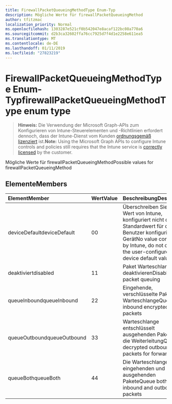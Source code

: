 ```yaml
---
title: FirewallPacketQueueingMethodType Enum-Typ
description: Mögliche Werte für firewallPacketQueueingMethod
author: tfitzmac
localization_priority: Normal
ms.openlocfilehash: 1303287e521cf0b542047e8acaf122bc08a770a6
ms.sourcegitcommit: d2b3ca32602ffa76cc7925d7f4d1e2258e611ea5
ms.translationtype: MT
ms.contentlocale: de-DE
ms.lasthandoff: 01/11/2019
ms.locfileid: "27823219"
---
```

# <a name="firewallpacketqueueingmethodtype-enum-type"></a><span data-ttu-id="84d06-103">FirewallPacketQueueingMethodType Enum-Typ</span><span class="sxs-lookup"><span data-stu-id="84d06-103">firewallPacketQueueingMethodType enum type</span></span>

> <span data-ttu-id="84d06-104">**Hinweis:** Die Verwendung der Microsoft Graph-APIs zum Konfigurieren von Intune-Steuerelementen und -Richtlinien erfordert dennoch, dass der Intune-Dienst vom Kunden [ordnungsgemäß lizenziert](https://go.microsoft.com/fwlink/?linkid=839381) ist.</span><span class="sxs-lookup"><span data-stu-id="84d06-104">**Note:** Using the Microsoft Graph APIs to configure Intune controls and policies still requires that the Intune service is [correctly licensed](https://go.microsoft.com/fwlink/?linkid=839381) by the customer.</span></span>

<span data-ttu-id="84d06-105">Mögliche Werte für firewallPacketQueueingMethod</span><span class="sxs-lookup"><span data-stu-id="84d06-105">Possible values for firewallPacketQueueingMethod</span></span>
## <a name="members"></a><span data-ttu-id="84d06-106">Elemente</span><span class="sxs-lookup"><span data-stu-id="84d06-106">Members</span></span>
|<span data-ttu-id="84d06-107">Element</span><span class="sxs-lookup"><span data-stu-id="84d06-107">Member</span></span>|<span data-ttu-id="84d06-108">Wert</span><span class="sxs-lookup"><span data-stu-id="84d06-108">Value</span></span>|<span data-ttu-id="84d06-109">Beschreibung</span><span class="sxs-lookup"><span data-stu-id="84d06-109">Description</span></span>|
|:---|:---|:---|
|<span data-ttu-id="84d06-110">deviceDefault</span><span class="sxs-lookup"><span data-stu-id="84d06-110">deviceDefault</span></span>|<span data-ttu-id="84d06-111">0</span><span class="sxs-lookup"><span data-stu-id="84d06-111">0</span></span>|<span data-ttu-id="84d06-112">Überschreiben Sie keinen Wert von Intune, konfiguriert nicht den Standardwert für den Benutzer konfigurierten Gerät</span><span class="sxs-lookup"><span data-stu-id="84d06-112">No value configured by Intune, do not override the user-configured device default value</span></span>|
|<span data-ttu-id="84d06-113">deaktiviert</span><span class="sxs-lookup"><span data-stu-id="84d06-113">disabled</span></span>|<span data-ttu-id="84d06-114">1</span><span class="sxs-lookup"><span data-stu-id="84d06-114">1</span></span>|<span data-ttu-id="84d06-115">Paket Warteschlangen deaktivieren</span><span class="sxs-lookup"><span data-stu-id="84d06-115">Disable packet queuing</span></span>|
|<span data-ttu-id="84d06-116">queueInbound</span><span class="sxs-lookup"><span data-stu-id="84d06-116">queueInbound</span></span>|<span data-ttu-id="84d06-117">2</span><span class="sxs-lookup"><span data-stu-id="84d06-117">2</span></span>|<span data-ttu-id="84d06-118">Eingehende, verschlüsselte Pakete Warteschlange</span><span class="sxs-lookup"><span data-stu-id="84d06-118">Queue inbound encrypted packets</span></span>|
|<span data-ttu-id="84d06-119">queueOutbound</span><span class="sxs-lookup"><span data-stu-id="84d06-119">queueOutbound</span></span>|<span data-ttu-id="84d06-120">3</span><span class="sxs-lookup"><span data-stu-id="84d06-120">3</span></span>|<span data-ttu-id="84d06-121">Warteschlange entschlüsselt ausgehenden Pakete für die Weiterleitung</span><span class="sxs-lookup"><span data-stu-id="84d06-121">Queue decrypted outbound packets for forwarding</span></span>|
|<span data-ttu-id="84d06-122">queueBoth</span><span class="sxs-lookup"><span data-stu-id="84d06-122">queueBoth</span></span>|<span data-ttu-id="84d06-123">4</span><span class="sxs-lookup"><span data-stu-id="84d06-123">4</span></span>|<span data-ttu-id="84d06-124">Die Warteschlange eingehenden und ausgehenden Pakete</span><span class="sxs-lookup"><span data-stu-id="84d06-124">Queue both inbound and outbound packets</span></span>|



